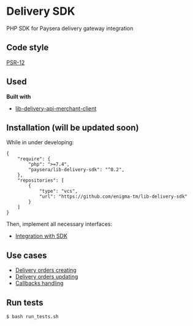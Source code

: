 # Delivery SDK
PHP SDK for Paysera delivery gateway integration

## Code style
[PSR-12](https://www.php-fig.org/psr/psr-12)

## Used
<b>Built with</b>
- [lib-delivery-api-merchant-client](https://github.com/paysera/lib-delivery-api-merchant-client)

## Installation (will be updated soon)
While in under developing:
```
{
    "require": {
        "php": ">=7.4",
        "paysera/lib-delivery-sdk": "^0.2",
    },
    "repositories": [
        {
            "type": "vcs",
            "url": "https://github.com/enigma-tm/lib-delivery-sdk"
        }
    ]
}
```

Then, implement all necessary interfaces:

- [Integration with SDK](docs/BEFORE_USING.md)

## Use cases
- [Delivery orders creating](docs/DELIVERY_ORDER_CREATING.md)
- [Delivery orders updating](docs/DELIVERY_ORDER_UPDATING.md)
- [Callbacks handling](docs/HANDLING_CALLBACKS_FROM_API.md)


## Run tests
```
$ bash run_tests.sh
```
